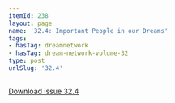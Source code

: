```yaml
---
itemId: 238
layout: page
name: '32.4: Important People in our Dreams'
tags:
- hasTag: dreamnetwork
- hasTag: dream-network-volume-32
type: post
urlSlug: '32.4'
---
```

<a href="files/pdfs/Volume_32/32.4_important_people_in_dreams.pdf" download="">Download issue 32.4</a>